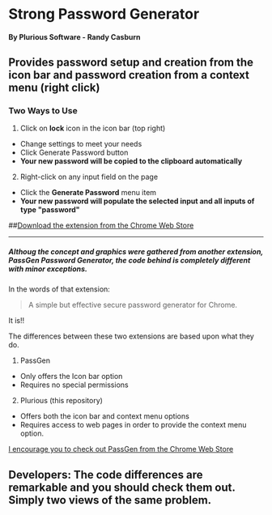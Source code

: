 # Strong Password Generator
#### By Plurious Software - Randy Casburn

## Provides password setup and creation from the icon bar and password creation from a context menu (right click)
 
### Two Ways to Use
 
1. Click on **lock**  icon in the icon bar (top right)
  * Change settings to meet your needs
  * Click Generate Password button
  * **Your new password will be copied to the clipboard automatically**
2. Right-click on any input field on the page
  * Click the **Generate Password** menu item
  * **Your new password will populate the selected input and all inputs of type "password"**
  
##[Download the extension from the Chrome Web Store](https://chrome.google.com/webstore)

----------------


                
##### Althoug the concept and graphics were gathered from another extension, PassGen Password Generator, the code behind is completely different with minor exceptions.
In the words of that extension: 
> A simple but effective secure password generator for Chrome.

It is!!

The differences between these two extensions are based upon what they do.

1. PassGen
  - Only offers the Icon bar option 
  - Requires no special permissions
2. Plurious (this repository)
  - Offers both the icon bar and context menu options
  - Requires access to web pages in order to provide the context menu option.
  
[I encourage you to check out PassGen from the Chrome Web Store](https://chrome.google.com/webstore/detail/passgen-password-generato/cfhahkhhdbgkgcpoffcjdiclidcoiaek)

## Developers: The code differences are remarkable and you should check them out. Simply two views of the same problem.

